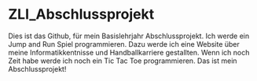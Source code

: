 # ZLI_Abschlussprojekt

Dies ist das Github, für mein Basislehrjahr Abschlussprojekt. 
Ich werde ein Jump and Run Spiel programmieren. Dazu werde ich eine Website über meine Informatikkentnisse und Handballkarriere gestallten. 
Wenn ich noch Zeit habe werde ich noch ein Tic Tac Toe programmieren. 
Das ist mein Abschlussprojekt!
